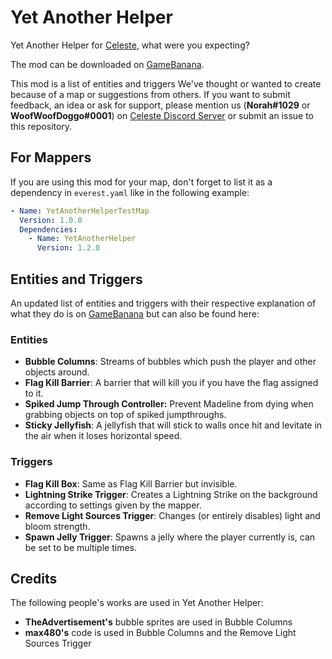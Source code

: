 # Yet Another Helper
Yet Another Helper for [Celeste](http://www.celestegame.com/), what were you expecting?

The mod can be downloaded on [GameBanana](https://gamebanana.com/gamefiles/13148).

This mod is a list of entities and triggers We've thought or wanted to create because of a map or suggestions from others. If you want to submit feedback, an idea or ask for support, please mention us (**Norah#1029** or **WoofWoofDoggo#0001**) on [Celeste Discord Server](https://discord.gg/celeste) or submit an issue to this repository.

## For Mappers
If you are using this mod for your map, don't forget to list it as a dependency in `everest.yaml` like in the following example:
```yaml
- Name: YetAnotherHelperTestMap
  Version: 1.0.0
  Dependencies:
    - Name: YetAnotherHelper
      Version: 1.2.0
```

## Entities and Triggers
An updated list of entities and triggers with their respective explanation of what they do is on [GameBanana](https://gamebanana.com/gamefiles/13148) but can also be found here:

### Entities
- **Bubble Columns**: Streams of bubbles which push the player and other objects around.
- **Flag Kill Barrier**: A barrier that will kill you if you have the flag assigned to it.
- **Spiked Jump Through Controller:** Prevent Madeline from dying when grabbing objects on top of spiked jumpthroughs.
- **Sticky Jellyfish**: A jellyfish that will stick to walls once hit and levitate in the air when it loses horizontal speed.

### Triggers
- **Flag Kill Box**: Same as Flag Kill Barrier but invisible.
- **Lightning Strike Trigger**: Creates a Lightning Strike on the background according to settings given by the mapper.
- **Remove Light Sources Trigger**: Changes (or entirely disables) light and bloom strength.
- **Spawn Jelly Trigger**: Spawns a jelly where the player currently is, can be set to be multiple times.

## Credits
The following people's works are used in Yet Another Helper:
- **TheAdvertisement's** bubble sprites are used in Bubble Columns
- **max480's** code is used in Bubble Columns and the Remove Light Sources Trigger
